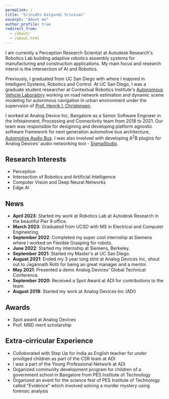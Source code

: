 ```yaml
---
permalink: /
title: "Srinidhi Kalgundi Srinivas"
excerpt: "About me"
author_profile: true
redirect_from: 
  - /about/
  - /about.html
---
```

I am currently a Perception Research Scientist at Autodesk Research's Robotics Lab building adaptive robotics assembly systems for manufacturing and construction applications. My main focus and research interst is the intersection of AI and Robotics. 

Previously, I graduated from UC San Diego with where I majored in Intelligent Systems, Robotics and Control. At UC San Diego, I was a graduate student researcher at Contextual Robotics Institute's [Autonomous Vehicle Laboratory](http://avl.ucsd.edu) working on road network estimation and dynamic scene modeling for autonmous navigation in urban environment under the supervsion of [Prof. Henrik I. Christensen](http://www.hichristensen.net/).

I worked at Analog Device Inc, Bangalore as a Senior Software Engineer in the Infotainment, Processing and Connectivity team from 2018 to 2021. Our team was responsible for desigining and developing platform agnostic software framework for next generation automotive bus architecture, [Automotive Audio Bus](https://www.analog.com/en/design-center/evaluation-hardware-and-software/software/a2b-software.html#software-overview).  I was also involved with developing A<sup>2</sup>B plugins for Analog Devices' audio networking tool - [SigmaStudio](https://www.analog.com/en/design-center/evaluation-hardware-and-software/software/ss_sigst_02.html). 
<!-- I am fortunate to have been mentored my some of the brightest minds at ADI - [Jagannath Rotti](https://www.linkedin.com/in/jagannath-rotti-a380416/), [Prasanna Thirumaleshwara](https://www.linkedin.com/in/prasanna-b-t-899a9491/), [Karthik Radhakrishna](https://www.linkedin.com/in/karthik-radhakrishna-02918627/), [Suhasini Raghuram](https://www.linkedin.com/in/suhasinipr/).
 -->
<!-- I obtained my undergraduate degree in Electronics and Telecommunication engineering from PES Institute of Technology, Bangalore during which I worked with [Prof. Niranjana Krupa](https://staff.pes.edu/nm1042) on SSVEP based Brain Computer Interface for Game Control.
 -->
## Research Interests
- Perception
- Intersection of Robotics and Artificial Intelligence
- Computer Vision and Deep Neural Networks
- Edge AI

<!-- For more information about my background, feel free to have a look at my [resume](http://srinidhibharadwaj.github.io/files/Srinidhi%20Srinivas-Recent.pdf). -->
## News
- **April 2023**: Started my work at Robotics Lab at Autodesk Research in the beautiful Pier 9 office.
- **March 2023**: Graduated from UCSD with MS in Electrical and Computer Engineering.
- **September 2022**: Completed my super cool internship at Siemens where I worked on Flexible Grasping for robots.
- **June 2022**: Started my internship at Siemens, Berkeley.
- **September 2021**: Started my Master's at UC San Diego.
- **August 2021**: Ended my 3 year long stint at Analog Devices Inc, shout out to Jagannath Rotti for being an great manager and a mentor.
- **May 2021**: Presented a demo Analog Devices' Global Technical Conference.
- **September 2020**: Received a Spot Award at ADI for contributions to the team.
- **August 2018**: Started my work at Analog Devices Inc (ADI) 




## Awards
- Spot award at Analog Devices
- Prof. MRD merit scholarship

## Extra-cirricular Experience
- Colloborated with Step Up for India as English teacher for under priviliged children as part of the CSR team at ADI
- I was a part of the Young Professional Network at ADI
- Organized community development program for children of a government school in Bangalore from PES Institute of Technology
- Organized an event for the science fest of PES Institute of Technology called "Evidence" which involved solving a murder mystery using forensic analysis

